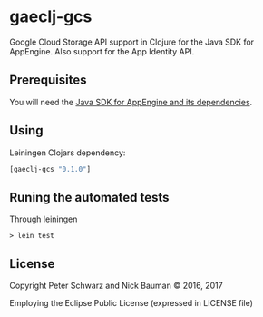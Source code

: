 # gaeclj-gcs

Google Cloud Storage API support in Clojure for the Java SDK for AppEngine. Also support for the App Identity API.

## Prerequisites

You will need the [Java SDK for AppEngine and its dependencies](https://cloud.google.com/appengine/docs/standard/java/download). 

## Using

Leiningen Clojars dependency:

```clojure
[gaeclj-gcs "0.1.0"]
```

## Runing the automated tests

Through leiningen

    > lein test

## License

Copyright Peter Schwarz and Nick Bauman © 2016, 2017

Employing the Eclipse Public License (expressed in LICENSE file)
